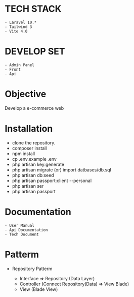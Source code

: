 # TECH STACK
    - Laravel 10.*
    - Tailwind 3 
    - Vite 4.0

# DEVELOP SET

    - Admin Panel
    - Front 
    - Api

# Objective
Develop a e-commerce web

# Installation
 - clone the repository.
 - composer install
 - npm install
 - cp .env.example .env
 - php artisan key:generate
 - php artisan migrate (or) import datbases/db.sql 
 - php artisan db:seed
 - php artisan passport:client --personal
 - php artisan ser
 - php artisan passport

# Documentation
 
    - User Manual 
    - Api Documentation
    - Tech Document

# Patterm
 - Repository Patterm

    - Interface => Repository (Data Layer)
    - Controller (Connect Repository(Data) => View Blade)
    - View (Blade View)

